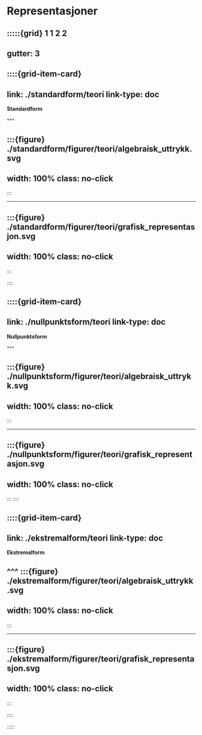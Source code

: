 # Representasjoner

:::::{grid} 1 1 2 2
---
gutter: 3
---

::::{grid-item-card}
---
link: ./standardform/teori
link-type: doc
---
**Standardform** 

^^^

:::{figure} ./standardform/figurer/teori/algebraisk_uttrykk.svg
---
width: 100%
class: no-click
---
:::

---

:::{figure} ./standardform/figurer/teori/grafisk_representasjon.svg
---
width: 100%
class: no-click
---
:::


::::

::::{grid-item-card}
---
link: ./nullpunktsform/teori
link-type: doc
---
**Nullpunktsform** 

^^^

:::{figure} ./nullpunktsform/figurer/teori/algebraisk_uttrykk.svg
---
width: 100%
class: no-click
---
:::

---

:::{figure} ./nullpunktsform/figurer/teori/grafisk_representasjon.svg
---
width: 100%
class: no-click
---
:::
::::

::::{grid-item-card}
---
link: ./ekstremalform/teori
link-type: doc
---
**Ekstremalform** 

^^^
:::{figure} ./ekstremalform/figurer/teori/algebraisk_uttrykk.svg
---
width: 100%
class: no-click
---
:::

---

:::{figure} ./ekstremalform/figurer/teori/grafisk_representasjon.svg
---
width: 100%
class: no-click
---
:::


::::



:::::
